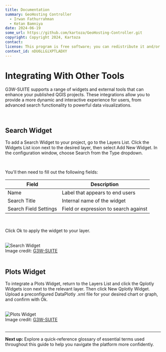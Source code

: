```yaml
---
title: Documentation
summary: GeoHosting Controller
  - Irwan Fathurrahman
  - Ketan Bamniya
date: 2024-06-19
some_url: https://github.com/kartoza/GeoHosting-Controller.git
copyright: Copyright 2024, Kartoza
contact:
license: This program is free software; you can redistribute it and/or modify it under the terms of the GNU Affero General Public License as published by the Free Software Foundation; either version 3 of the License, or (at your option) any later version.
context_id: nDU6LLGiXPTLADXY
---
```


# Integrating With Other Tools

G3W-SUITE supports a range of widgets and external tools that can enhance your published QGIS projects. These integrations allow you to provide a more dynamic and interactive experience for users, from advanced search functionality to powerful data visualizations.

<br>

## Search Widget

To add a Search Widget to your project, go to the <span class="ui-page-label">Layers List</span>. Click the <span class="ui-generic-label">Widgets List</span> icon next to the desired layer, then select <span class="ui-generic-label">Add New Widget</span>. In the configuration window, choose <span class="ui-generic-label">Search</span> from the <span class="ui-filename">Type</span> dropdown.

<br>

You'll then need to fill out the following fields:

<table class="my-table-style">
  <thead>
    <tr>
      <th>Field</th>
      <th>Description</th>
    </tr>
  </thead>
  <tbody>
    <tr>
      <td>Name</td>
      <td>Label that appears to end users</td>
    </tr>
    <tr>
      <td>Search Title</td>
      <td>Internal name of the widget</td>
    </tr>
    <tr>
      <td>Search Field Settings</td>
      <td>Field or expression to search against</td>
    </tr>
  </tbody>
</table>

<br>

Click <span class="ui-generic-label">Ok</span> to apply the widget to your layer.

<br>

<div class="image-with-caption">
  <img src="../../img/g3w-img-26.png" alt="Search Widget">
  <div class="caption">
    Image credit: <a href="https://g3wsuite.it/en/g3w-suite-publish-qgis-projects/" target="_blank">G3W-SUITE</a>
  </div>
</div>

<br>

## Plots Widget

To integrate a Plots Widget, return to the <span class="ui-page-label">Layers List</span> and click the <span class="ui-generic-label">Qplotly Widgets</span> icon next to the relevant layer. Then click <span class="ui-generic-label">New Qplotly Widget</span>. Upload a preconfigured DataPlotly <span class="ui-filename">.xml</span> file for your desired chart or graph, and confirm with <span class="ui-generic-label">Ok</span>.

<br>

<div class="image-with-caption">
  <img src="../../img/g3w-img-27.png" alt="Plots Widget">
  <div class="caption">
    Image credit: <a href="https://g3wsuite.it/en/g3w-suite-publish-qgis-projects/" target="_blank">G3W-SUITE</a>
  </div>
</div>

<br>

---

**Next up:** Explore a quick-reference glossary of essential terms used throughout this guide to help you navigate the platform more confidently.

<br>
